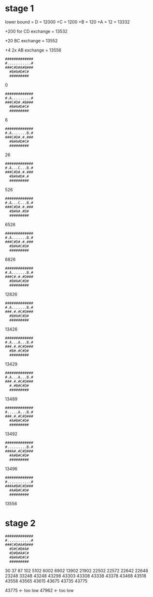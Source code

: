 # stage 1

lower bound = 
D = 12000
+C = 1200
+B = 120
+A = 12
= 13332

+200 for CD exchange = 13532

+20 BC exchange = 13552

+4 2x AB exchange = 13556

```
#############
#...........#
###C#D#A#B###
  #B#A#D#C#
  #########
```
0

```
#############
#.A.........#
###C#D#.#B###
  #B#A#D#C#
  #########
```
6

```
#############
#.A.......B.#
###C#D#.#.###
  #B#A#D#C#
  #########
```
26

```
#############
#.A...C...B.#
###C#D#.#.###
  #B#A#D#.#
  #########
```
526

```
#############
#.A...C...B.#
###C#D#.#.###
  #B#A#.#D#
  #########
```
6526

```
#############
#.A.......B.#
###C#D#.#.###
  #B#A#C#D#
  #########
```
6826

```
#############
#.A.......B.#
###C#.#.#D###
  #B#A#C#D#
  #########
```
12826

```
#############
#.A.......B.#
###.#.#C#D###
  #B#A#C#D#
  #########
```
13426

```
#############
#.A...A...B.#
###.#.#C#D###
  #B#.#C#D#
  #########
```
13429

```
#############
#.A...A...B.#
###.#.#C#D###
  #.#B#C#D#
  #########
```
13489

```
#############
#.....A...B.#
###.#.#C#D###
  #A#B#C#D#
  #########
```
13492

```
#############
#.........B.#
###A#.#C#D###
  #A#B#C#D#
  #########
```
13496

```
#############
#...........#
###A#B#C#D###
  #A#B#C#D#
  #########
```
13556

# stage 2
```
#############
#...........#
###C#D#A#B###
  #D#C#B#A#
  #D#B#A#C#
  #B#A#D#C#
  #########
```

30
37
87
102
5102
6002
6902
13902
21902
22502
22572
22642
22648
23248
33248
43248
43298
43303
43308
43338
43378
43468
43518
43558
43565
43615
43675
43735
43775


43775 ← too low
47962 ← too low